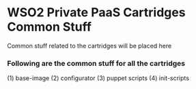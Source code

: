 # WSO2 Private PaaS Cartridges Common Stuff

Common stuff related to the cartridges will be placed here

### Following are the common stuff for all the cartridges

(1) base-image
(2) configurator
(3) puppet scripts
(4) init-scripts